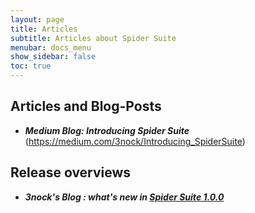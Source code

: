 ```yaml
---
layout: page
title: Articles
subtitle: Articles about Spider Suite
menubar: docs_menu
show_sidebar: false
toc: true
---
```


## Articles and Blog-Posts

* _**Medium Blog: Introducing Spider Suite**_ (https://medium.com/3nock/Introducing_SpiderSuite)

## Release overviews

* _**3nock's Blog : what's new in [Spider Suite 1.0.0](https://3nock.github.io/SpiderSuite/Releases)**_